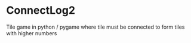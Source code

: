 # ConnectLog2
Tile game in python / pygame where tile must be connected to form tiles with higher numbers
